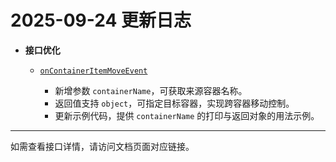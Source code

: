 
# 2025-09-24 更新日志

* **接口优化**

    * [`onContainerItemMoveEvent`](/Event/?id=onContainerItemMoveEvent)

        * 新增参数 `containerName`，可获取来源容器名称。
        * 返回值支持 `object`，可指定目标容器，实现跨容器移动控制。
        * 更新示例代码，提供 `containerName` 的打印与返回对象的用法示例。

---

如需查看接口详情，请访问文档页面对应链接。
